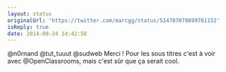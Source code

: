 ```yaml
---
layout: status
originalUrl: 'https://twitter.com/marcgg/status/514787078899761152'
isReply: true
date: 2014-09-24 14:42:58
---
```


@n0rnand @tut_tuuut @sudweb Merci ! Pour les sous titres c'est à voir avec @OpenClassrooms, mais c'est sûr que ça serait cool.
